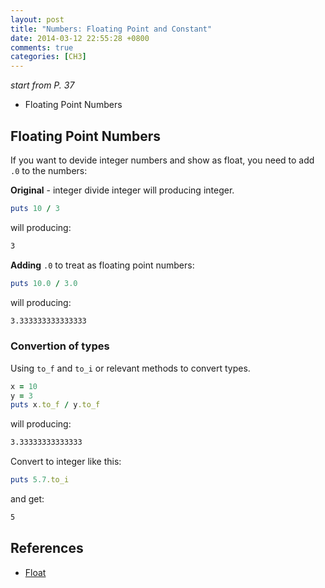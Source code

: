 ```yaml
---
layout: post
title: "Numbers: Floating Point and Constant"
date: 2014-03-12 22:55:28 +0800
comments: true
categories: [CH3] 
---
```


*start from P. 37*

- Floating Point Numbers

<!-- more -->

## Floating Point Numbers

If you want to devide integer numbers and show as float, you need to add `.0` to the numbers:

**Original** - integer divide integer will producing integer.

```ruby
puts 10 / 3
```

will producing:

```sh
3
```

**Adding** `.0` to treat as floating point numbers:

```ruby
puts 10.0 / 3.0
```

will producing:

```sh
3.333333333333333
```
### Convertion of types

Using `to_f` and `to_i` or relevant methods to convert types.

```ruby
x = 10
y = 3
puts x.to_f / y.to_f
```

will producing:

```sh
3.33333333333333
```

Convert to integer like this:

```ruby
puts 5.7.to_i
```
and get:
```sh
5
```


## References

- [Float](http://www.ruby-doc.org/core-2.1.1/Float.html)
